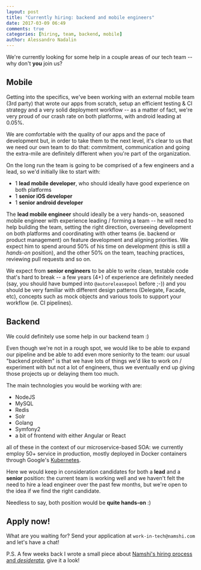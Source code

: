 ```yaml
---
layout: post
title: "Currently hiring: backend and mobile engineers"
date: 2017-03-09 06:49
comments: true
categories: [hiring, team, backend, mobile]
author: Alessandro Nadalin
---
```


We're currently looking for some help in a couple areas of our tech team -- why
don't **you** join us?

<!-- more -->

## Mobile

Getting into the specifics, we've been working with an external mobile team (3rd party)
that wrote our apps from scratch, setup an efficient testing & CI strategy and a
very solid deployment workflow -- as a matter of fact, we're very proud of our
crash rate on both platforms, with android leading at 0.05%.

We are comfortable with the quality of our apps and the pace of development but,
in order to take them to the next level, it's clear to us that we need our own
team to do that: commitment, communication and going the extra-mile are definitely
different when you're part of the organization.

On the long run the team is going to be comprised of a few engineers and a lead,
so we'd initially like to start with:

* 1 **lead mobile developer**, who should ideally have good experience on both platforms
* 1 **senior iOS developer**
* 1 **senior android developer**

The **lead mobile engineer** should ideally be a very hands-on, seasoned mobile
engineer with experience leading / forming a team -- he will need to
help building the team, setting the right direction, overseeing development
on both platforms and coordinating with other teams (ie. backend
or product management) on feature development and aligning priorities. We expect
him to spend around 50% of his time on development (this is still a *hands-on* position),
and the other 50% on the team, teaching practices, reviewing pull requests and so on.

We expect from **senior engineers** to be able to write clean, testable code that's
hard to break -- a few years (4+) of experience are definitely needed (say, you
should have bumped into `@autoreleasepool` before ;-)) and you
should be very familiar with different design patterns (Delegate, Facade, etc),
concepts such as mock objects and various tools to support your workflow (ie. CI
pipelines).

## Backend

We could definitely use some help in our backend team :)

Even though we're not in a rough spot, we would like to be able to expand
our pipeline and be able to add even more seniority to the team: our usual "backend problem"
is that we have lots of things we'd like to work on / experiment with but not a lot
of engineers, thus we eventually end up giving those projects up or delaying them
too much.

The main technologies you would be working with are:

* NodeJS
* MySQL
* Redis
* Solr
* Golang
* Symfony2
* a bit of frontend with either Angular or React

all of these in the context of our microservice-based SOA: we currently employ
50+ service in production, mostly deployed in Docker containers through Google's
[Kubernetes](https://kubernetes.io/).

Here we would keep in consideration candidates for both a **lead** and a
**senior** position: the current team is working well and we haven't felt the
need to hire a lead engineer over the past few months, but we're open to the
idea if we find the right candidate.

Needless to say, both position would be **quite hands-on** :)

## Apply now!

What are you waiting for? Send your application at `work-in-tech@namshi.com` and
let's have a chat!

P.S. A few weeks back I wrote a small piece about [Namshi's hiring process and *desiderata*](http://tech.namshi.io/blog/2016/12/06/get-that-job-at-namshi/),
give it a look!
